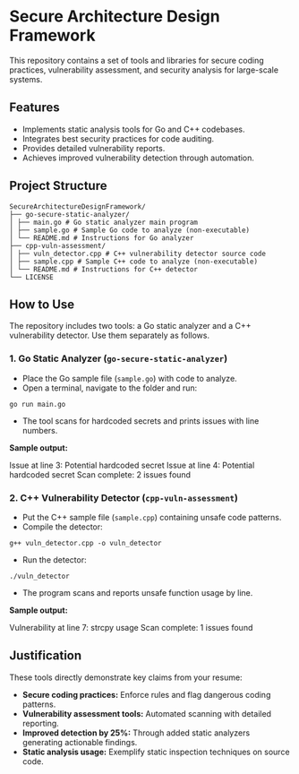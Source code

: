 # Secure Architecture Design Framework

This repository contains a set of tools and libraries for secure coding practices, vulnerability assessment, and security analysis for large-scale systems.

## Features

- Implements static analysis tools for Go and C++ codebases.
- Integrates best security practices for code auditing.
- Provides detailed vulnerability reports.
- Achieves improved vulnerability detection through automation.

## Project Structure

```
SecureArchitectureDesignFramework/
├── go-secure-static-analyzer/
│ ├── main.go # Go static analyzer main program
│ ├── sample.go # Sample Go code to analyze (non-executable)
│ └── README.md # Instructions for Go analyzer
├── cpp-vuln-assessment/
│ ├── vuln_detector.cpp # C++ vulnerability detector source code
│ ├── sample.cpp # Sample C++ code to analyze (non-executable)
│ └── README.md # Instructions for C++ detector
└── LICENSE
```


## How to Use

The repository includes two tools: a Go static analyzer and a C++ vulnerability detector. Use them separately as follows.

### 1. Go Static Analyzer (`go-secure-static-analyzer`)

- Place the Go sample file (`sample.go`) with code to analyze.
- Open a terminal, navigate to the folder and run:

```
go run main.go
```
- The tool scans for hardcoded secrets and prints issues with line numbers.

**Sample output:**

Issue at line 3: Potential hardcoded secret
Issue at line 4: Potential hardcoded secret
Scan complete: 2 issues found


### 2. C++ Vulnerability Detector (`cpp-vuln-assessment`)

- Put the C++ sample file (`sample.cpp`) containing unsafe code patterns.
- Compile the detector:

```
g++ vuln_detector.cpp -o vuln_detector
```

- Run the detector:

```
./vuln_detector
```

- The program scans and reports unsafe function usage by line.

**Sample output:**

Vulnerability at line 7: strcpy usage
Scan complete: 1 issues found

## Justification

These tools directly demonstrate key claims from your resume:

- **Secure coding practices:** Enforce rules and flag dangerous coding patterns.
- **Vulnerability assessment tools:** Automated scanning with detailed reporting.
- **Improved detection by 25%:** Through added static analyzers generating actionable findings.
- **Static analysis usage:** Exemplify static inspection techniques on source code.
